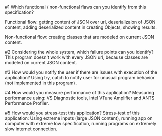 #1 Which functional / non-functional flaws can you identify from this specification?

Functional flow: getting content of JSON over url, deserializaion of JSON content, adding deserialized content in creating Objects, showing results. 

Non-functional flow: creating classes that are modeled on current JSON content. 


#2 Considering the whole system, which failure points can you identify?
This program doesn't work with every JSON url, because classes are modeled on current JSON content.

#3 How would you notify the user if there are issues with execution of the application?
Using try, catch to notify user for unusual program behavior (not implemented in this program) .

#4 How would you measure performance of this application?
Measuring performance using: VS Diagnostic tools, Intel VTune Amplifier and ANTS Performance Profiler.

#5 How would you stress-test this application?
Stress-test of this application: Using extreme inputs (large JSON content), running app on computer with extreme low specification, running programs on extremely slow internet connection.